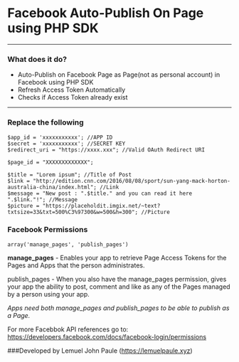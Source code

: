# Facebook Auto-Publish On Page using PHP SDK

------------------

### What does it do?
* Auto-Publish on Facebook Page as Page(not as personal account) in Facebook using PHP SDK
* Refresh Access Token Automatically
* Checks if Access Token already exist

------------------

### Replace the following

	$app_id = 'xxxxxxxxxxx'; //APP ID
	$secret = 'xxxxxxxxxxx'; //SECRET KEY
	$redirect_uri = "https://xxxx.xxx"; //Valid OAuth Redirect URI

	$page_id = "XXXXXXXXXXXXX";

	$title = "Lorem ipsum"; //Title of Post
	$link = "http://edition.cnn.com/2016/08/08/sport/sun-yang-mack-horton-australia-china/index.html"; //Link
	$message = "New post : ".$title." and you can read it here ".$link."!"; //Message
	$picture = "https://placeholdit.imgix.net/~text?txtsize=33&txt=500%C3%97300&w=500&h=300"; //Picture

### Facebook Permissions

	array('manage_pages', 'publish_pages')

<b>manage_pages</b> - Enables your app to retrieve Page Access Tokens for the Pages and Apps that the person administrates.

publish_pages - When you also have the manage_pages permission, gives your app the ability to post, comment and like as any of the Pages managed by a person using your app.

*Apps need both manage_pages and publish_pages to be able to publish as a Page.*

For more Facebbok API references go to: https://developers.facebook.com/docs/facebook-login/permissions


###Developed by Lemuel John Paule (https://lemuelpaule.xyz)
